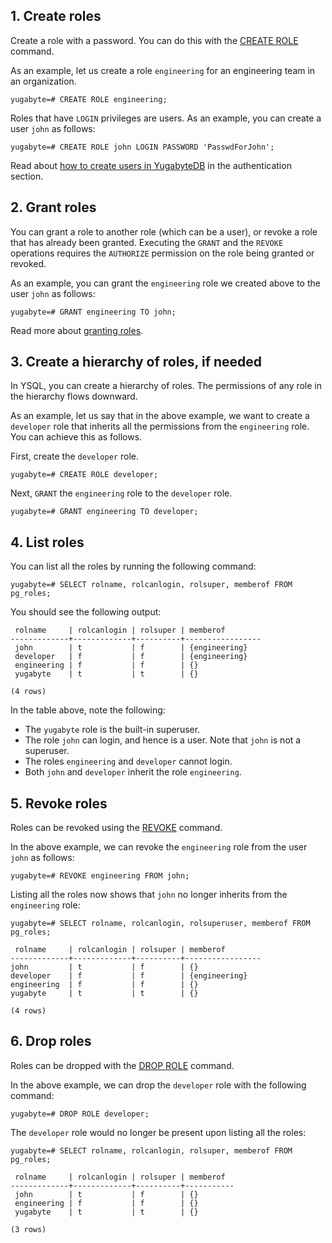 ## 1. Create roles

Create a role with a password. You can do this with the [CREATE ROLE](../../api/YSQL/ddl_create_role/) command.

As an example, let us create a role `engineering` for an engineering team in an organization.

```postgresql
yugabyte=# CREATE ROLE engineering;
```

Roles that have `LOGIN` privileges are users. As an example, you can create a user `john` as follows:

```postgresql
yugabyte=# CREATE ROLE john LOGIN PASSWORD 'PasswdForJohn';
```

Read about [how to create users in YugabyteDB](../../ysql-authentication/) in the authentication section.

## 2. Grant roles

You can grant a role to another role (which can be a user), or revoke a role that has already been granted. Executing the `GRANT` and the `REVOKE` operations requires the `AUTHORIZE` permission on the role being granted or revoked.

As an example, you can grant the `engineering` role we created above to the user `john` as follows:

```postgresql
yugabyte=# GRANT engineering TO john;
```

Read more about [granting roles](../../api/YSQL/dcl_grant/).

## 3. Create a hierarchy of roles, if needed

In YSQL, you can create a hierarchy of roles. The permissions of any role in the hierarchy flows downward.

As an example, let us say that in the above example, we want to create a `developer` role that inherits all the permissions from the `engineering` role. You can achieve this as follows.

First, create the `developer` role.

```postgresql
yugabyte=# CREATE ROLE developer;
```

Next, `GRANT` the `engineering` role to the `developer` role.

```postgresql
yugabyte=# GRANT engineering TO developer;
```

## 4. List roles

You can list all the roles by running the following command:

```postgresql
yugabyte=# SELECT rolname, rolcanlogin, rolsuper, memberof FROM pg_roles;
```

You should see the following output:

```
 rolname     | rolcanlogin | rolsuper | memberof
-------------+-------------+----------+-----------------
 john        | t           | f        | {engineering}
 developer   | f           | f        | {engineering}
 engineering | f           | f        | {}
 yugabyte    | t           | t        | {}

(4 rows)
```

In the table above, note the following:

* The `yugabyte` role is the built-in superuser.
* The role `john` can login, and hence is a user. Note that `john` is not a superuser.
* The roles `engineering` and `developer` cannot login.
* Both `john` and `developer` inherit the role `engineering`.

## 5. Revoke roles

Roles can be revoked using the [REVOKE](../../api/YSQL/ddl_revoke/) command.

In the above example, we can revoke the `engineering` role from the user `john` as follows:

```postgresql
yugabyte=# REVOKE engineering FROM john;
```

Listing all the roles now shows that `john` no longer inherits from the `engineering` role:

```postgresql
yugabyte=# SELECT rolname, rolcanlogin, rolsuperuser, memberof FROM pg_roles;
```

```
 rolname     | rolcanlogin | rolsuper | memberof
-------------+-------------+----------+-----------------
john         | t           | f        | {}
developer    | f           | f        | {engineering}
engineering  | f           | f        | {}
yugabyte     | t           | t        | {}

(4 rows)
```

## 6. Drop roles

Roles can be dropped with the [DROP ROLE](../../api/YSQL/ddl_drop_role/) command.

In the above example, we can drop the `developer` role with the following command:

```postgresql
yugabyte=# DROP ROLE developer;
```

The `developer` role would no longer be present upon listing all the roles:

```postgresql
yugabyte=# SELECT rolname, rolcanlogin, rolsuper, memberof FROM pg_roles;
```

```
 rolname     | rolcanlogin | rolsuper | memberof
-------------+-------------+----------+-----------
 john        | t           | f        | {}
 engineering | f           | f        | {}
 yugabyte    | t           | t        | {}

(3 rows)
```
